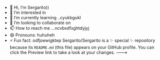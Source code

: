 - 👋 Hi, I’m Sergarito))
- 👀 I’m interested in 
- 🌱 I’m currently learning ..cyukbgukl
- 💞️ I’m looking to collaborate on 
- 📫 How to reach me ...ncvbxdfxghtdyjyj
- 😄 Pronouns: huhuheh
- ⚡ Fun fact: odfjoewigktep
Sergarito/Sergarito is a ✨ special ✨ repository because its `README.md` (this file) appears on your GitHub profile.
You can click the Preview link to take a look at your changes.
--->
